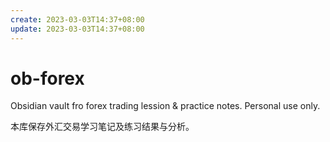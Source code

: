 ```yaml
---
create: 2023-03-03T14:37+08:00
update: 2023-03-03T14:37+08:00
---
```

# ob-forex

Obsidian vault fro forex trading lession &amp; practice notes. Personal use only.

本库保存外汇交易学习笔记及练习结果与分析。
